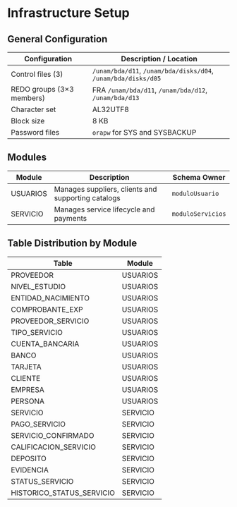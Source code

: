 
# Infrastructure Setup

## General Configuration

| Configuration | Description / Location |
|---------------|------------------------|
| Control files (3) | `/unam/bda/d11`, `/unam/bda/disks/d04`, `/unam/bda/disks/d05` |
| REDO groups (3×3 members) | FRA `/unam/bda/d11`, `/unam/bda/d12`, `/unam/bda/d13` |
| Character set | AL32UTF8 |
| Block size | 8 KB |
| Password files | `orapw` for SYS and SYSBACKUP |

## Modules

| Module | Description | Schema Owner |
|--------|-------------|--------------|
| USUARIOS | Manages suppliers, clients and supporting catalogs | `moduloUsuario` |
| SERVICIO | Manages service lifecycle and payments | `moduloServicios` |

## Table Distribution by Module

| Table | Module |
|-------|--------|
| PROVEEDOR | USUARIOS |
| NIVEL_ESTUDIO | USUARIOS |
| ENTIDAD_NACIMIENTO | USUARIOS |
| COMPROBANTE_EXP | USUARIOS |
| PROVEEDOR_SERVICIO | USUARIOS |
| TIPO_SERVICIO | USUARIOS |
| CUENTA_BANCARIA | USUARIOS |
| BANCO | USUARIOS |
| TARJETA | USUARIOS |
| CLIENTE | USUARIOS |
| EMPRESA | USUARIOS |
| PERSONA | USUARIOS |
| SERVICIO | SERVICIO |
| PAGO_SERVICIO | SERVICIO |
| SERVICIO_CONFIRMADO | SERVICIO |
| CALIFICACION_SERVICIO | SERVICIO |
| DEPOSITO | SERVICIO |
| EVIDENCIA | SERVICIO |
| STATUS_SERVICIO | SERVICIO |
| HISTORICO_STATUS_SERVICIO | SERVICIO |
